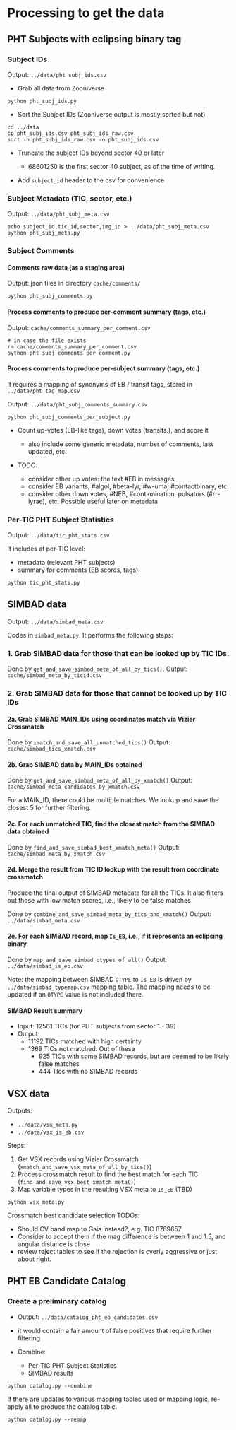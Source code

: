 # Processing to get the data

## PHT Subjects with eclipsing binary tag

### Subject IDs

Output: `../data/pht_subj_ids.csv`

- Grab all data from Zooniverse

```shell
python pht_subj_ids.py
```

- Sort the Subject IDs (Zooniverse output is mostly sorted but not)

```shell
cd ../data
cp pht_subj_ids.csv pht_subj_ids_raw.csv
sort -n pht_subj_ids_raw.csv -o pht_subj_ids.csv
```

- Truncate the subject IDs beyond sector 40 or later
  - 68601250 is the first sector 40 subject, as of the time of writing.

- Add `subject_id` header to the csv for convenience


### Subject Metadata (TIC, sector, etc.)

Output: `../data/pht_subj_meta.csv`

```shell
echo subject_id,tic_id,sector,img_id > ../data/pht_subj_meta.csv
python pht_subj_meta.py
```

### Subject Comments

#### Comments raw data (as a staging area)

Output: json files in directory `cache/comments/`

```shell
python pht_subj_comments.py
```

#### Process comments to produce per-comment summary (tags, etc.)

Output: `cache/comments_summary_per_comment.csv`

```shell
# in case the file exists
rm cache/comments_summary_per_comment.csv
python pht_subj_comments_per_comment.py
```

#### Process comments to produce per-subject summary (tags, etc.)

It requires a mapping of synonyms of EB / transit tags, stored in `../data/pht_tag_map.csv`

Output: `../data/pht_subj_comments_summary.csv `

```shell
python pht_subj_comments_per_subject.py
```

- Count up-votes (EB-like tags), down votes (transits.), and score it
  - also include some generic metadata, number of comments, last updated, etc.

- TODO:
  - consider other up votes: the text #EB in messages
  - consider EB variants, #algol, #beta-lyr, #w-uma, #contactbinary, etc.
  - consider other down votes, #NEB,  #contamination, pulsators (#rr-lyrae), etc.
Possible useful later on metadata


### Per-TIC PHT Subject Statistics

Output: `../data/tic_pht_stats.csv`

It includes at per-TIC level:

- metadata (relevant PHT subjects)
- summary for comments (EB scores, tags)

```shell
python tic_pht_stats.py
```


## SIMBAD data

Output: `../data/simbad_meta.csv`

Codes in `simbad_meta.py`. It performs the following steps:

### 1. Grab SIMBAD data for those that can be looked up by TIC IDs.

Done by `get_and_save_simbad_meta_of_all_by_tics()`.
Output: `cache/simbad_meta_by_ticid.csv`

### 2. Grab SIMBAD data for those that cannot be looked up by TIC IDs

#### 2a. Grab SIMBAD MAIN_IDs using coordinates match via Vizier Crossmatch

Done by `xmatch_and_save_all_unmatched_tics()`
Output: `cache/simbad_tics_xmatch.csv`

#### 2b. Grab SIMBAD data by MAIN_IDs obtained

Done by `get_and_save_simbad_meta_of_all_by_xmatch()`
Output: `cache/simbad_meta_candidates_by_xmatch.csv`

For a MAIN_ID, there could be multiple matches. We lookup and save the closest 5 for further filtering.

#### 2c. For each unmatched TIC, find the closest match from the SIMBAD data obtained

Done by `find_and_save_simbad_best_xmatch_meta()`
Output: `cache/simbad_meta_by_xmatch.csv`

#### 2d. Merge the result from TIC ID lookup with the result from coordinate crossmatch

Produce the final output of SIMBAD metadata for all the TICs.
It also filters out those with low match scores, i.e., likely to be false matches

Done by `combine_and_save_simbad_meta_by_tics_and_xmatch()`
Output: `../data/simbad_meta.csv`

#### 2e. For each SIMBAD record, map `Is_EB`, i.e., if it represents an eclipsing binary

Done by `map_and_save_simbad_otypes_of_all()`
Output: `../data/simbad_is_eb.csv`

Note: the mapping between SIMBAD `OTYPE` to `Is_EB` is driven by `../data/simbad_typemap.csv`
mapping table. The mapping needs to be updated if an `OTYPE` value is not included there.

#### SIMBAD Result summary

- Input: 12561 TICs  (for PHT subjects from sector 1 - 39)
- Output:
  - 11192 TICs matched with high certainty
  - 1369 TICs not matched. Out of these
    - 925 TICs with some SIMBAD records, but are deemed to be likely false matches
    - 444 TIcs with no SIMBAD records


## VSX data

Outputs:

- `../data/vsx_meta.py`
- `../data/vsx_is_eb.csv`

Steps:

1. Get VSX records using Vizier Crossmatch (`xmatch_and_save_vsx_meta_of_all_by_tics()`)
2. Process crossmatch result to find the best match for each TIC (`find_and_save_vsx_best_xmatch_meta()`)
3. Map variable types in the resulting VSX meta to `Is_EB`  (TBD)

```shell
python vsx_meta.py
```

Crossmatch best candidate selection TODOs:

- Should CV band map to Gaia instead?, e.g. TIC 8769657
- Consider to accept them if the  mag difference is between 1 and 1.5, and angular distance is close
- review reject tables to see if the rejection is overly aggressive or just about right.


## PHT EB Candidate Catalog

### Create a preliminary catalog

- Output: `../data/catalog_pht_eb_candidates.csv`

- it would contain a fair amount of false positives that require further filtering

- Combine:
  - Per-TIC PHT Subject Statistics
  - SIMBAD results

```shell
python catalog.py --combine
```

If there are updates to various mapping tables used or mapping logic,
re-apply all to produce the catalog table.

```shell
python catalog.py --remap
```
